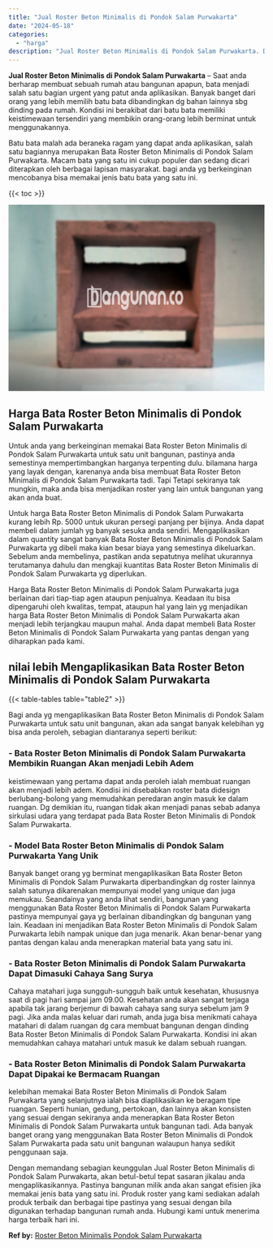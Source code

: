 ```yaml
---
title: "Jual Roster Beton Minimalis di Pondok Salam Purwakarta"
date: "2024-05-18"
categories: 
  - "harga"
description: "Jual Roster Beton Minimalis di Pondok Salam Purwakarta. Dengan memandang sebagian keunggulan Jual Roster Beton Minimalis di Pondok Salam Purwakarta, akan bet..."
---
```


**Jual Roster Beton Minimalis di Pondok Salam Purwakarta** – Saat anda berharap membuat sebuah rumah atau bangunan apapun, bata menjadi salah satu bagian urgent yang patut anda aplikasikan. Banyak banget dari orang yang lebih memilih batu bata dibandingkan dg bahan lainnya sbg dinding pada rumah. Kondisi ini berakibat dari batu bata memiliki keistimewaan tersendiri yang membikin orang-orang lebih berminat untuk menggunakannya.

Batu bata malah ada beraneka ragam yang dapat anda aplikasikan, salah satu bagiannya merupakan Bata Roster Beton Minimalis di Pondok Salam Purwakarta. Macam bata yang satu ini cukup populer dan sedang dicari diterapkan oleh berbagai lapisan masyarakat. bagi anda yg berkeinginan mencobanya bisa memakai jenis batu bata yang satu ini.

{{< toc >}}

![Jual Roster Beton Minimalis di Pondok Salam Purwakarta](/images/bata-roster-minimalis-37.png)

## Harga Bata Roster Beton Minimalis di Pondok Salam Purwakarta

Untuk anda yang berkeinginan memakai Bata Roster Beton Minimalis di Pondok Salam Purwakarta untuk satu unit bangunan, pastinya anda semestinya mempertimbangkan harganya terpenting dulu. bilamana harga yang layak dengan, karenanya anda bisa membuat Bata Roster Beton Minimalis di Pondok Salam Purwakarta tadi. Tapi Tetapi sekiranya tak mungkin, maka anda bisa menjadikan roster yang lain untuk bangunan yang akan anda buat.

Untuk harga Bata Roster Beton Minimalis di Pondok Salam Purwakarta kurang lebih Rp. 5000 untuk ukuran persegi panjang per bijinya. Anda dapat membeli dalam jumlah yg banyak sesuka anda sendiri. Mengaplikasikan dalam quantity sangat banyak Bata Roster Beton Minimalis di Pondok Salam Purwakarta yg dibeli maka kian besar biaya yang semestinya dikeluarkan. Sebelum anda membelinya, pastikan anda sepatutnya melihat ukurannya terutamanya dahulu dan mengkaji kuantitas Bata Roster Beton Minimalis di Pondok Salam Purwakarta yg diperlukan.

Harga Bata Roster Beton Minimalis di Pondok Salam Purwakarta juga berlainan dari tiap-tiap agen ataupun penjualnya. Keadaan itu bisa dipengaruhi oleh kwalitas, tempat, ataupun hal yang lain yg menjadikan harga Bata Roster Beton Minimalis di Pondok Salam Purwakarta akan menjadi lebih terjangkau maupun mahal. Anda dapat membeli Bata Roster Beton Minimalis di Pondok Salam Purwakarta yang pantas dengan yang diharapkan pada kami.

## nilai lebih Mengaplikasikan Bata Roster Beton Minimalis di Pondok Salam Purwakarta

{{< table-tables table="table2" >}}

Bagi anda yg mengaplikasikan Bata Roster Beton Minimalis di Pondok Salam Purwakarta untuk satu unit bangunan, akan ada sangat banyak kelebihan yg bisa anda peroleh, sebagian diantaranya seperti berikut:

### \- Bata Roster Beton Minimalis di Pondok Salam Purwakarta Membikin Ruangan Akan menjadi Lebih Adem

keistimewaan yang pertama dapat anda peroleh ialah membuat ruangan akan menjadi lebih adem. Kondisi ini disebabkan roster bata didesign berlubang-bolong yang memudahkan peredaran angin masuk ke dalam ruangan. Dg demikian itu, ruangan tidak akan menjadi panas sebab adanya sirkulasi udara yang terdapat pada Bata Roster Beton Minimalis di Pondok Salam Purwakarta.

### \- Model Bata Roster Beton Minimalis di Pondok Salam Purwakarta Yang Unik

Banyak banget orang yg berminat mengaplikasikan Bata Roster Beton Minimalis di Pondok Salam Purwakarta diperbandingkan dg roster lainnya salah satunya dikarenakan mempunyai model yang unique dan juga memukau. Seandainya yang anda lihat sendiri, bangunan yang menggunakan Bata Roster Beton Minimalis di Pondok Salam Purwakarta pastinya mempunyai gaya yg berlainan dibandingkan dg bangunan yang lain. Keadaan ini menjadikan Bata Roster Beton Minimalis di Pondok Salam Purwakarta lebih nampak unique dan juga menarik. Akan benar-benar yang pantas dengan kalau anda menerapkan material bata yang satu ini.

### \- Bata Roster Beton Minimalis di Pondok Salam Purwakarta Dapat Dimasuki Cahaya Sang Surya

Cahaya matahari juga sungguh-sungguh baik untuk kesehatan, khususnya saat di pagi hari sampai jam 09.00. Kesehatan anda akan sangat terjaga apabila tak jarang berjemur di bawah cahaya sang surya sebelum jam 9 pagi. Jika anda malas keluar dari rumah, anda juga bisa menikmati cahaya matahari di dalam ruangan dg cara membuat bangunan dengan dinding Bata Roster Beton Minimalis di Pondok Salam Purwakarta. Kondisi ini akan memudahkan cahaya matahari untuk masuk ke dalam sebuah ruangan.

### \- Bata Roster Beton Minimalis di Pondok Salam Purwakarta Dapat Dipakai ke Bermacam Ruangan

kelebihan memakai Bata Roster Beton Minimalis di Pondok Salam Purwakarta yang selanjutnya ialah bisa diaplikasikan ke beragam tipe ruangan. Seperti hunian, gedung, pertokoan, dan lainnya akan konsisten yang sesuai dengan sekiranya anda menerapkan Bata Roster Beton Minimalis di Pondok Salam Purwakarta untuk bangunan tadi. Ada banyak banget orang yang menggunakan Bata Roster Beton Minimalis di Pondok Salam Purwakarta pada satu unit bangunan walaupun hanya sedikit penggunaan saja.

Dengan memandang sebagian keunggulan Jual Roster Beton Minimalis di Pondok Salam Purwakarta, akan betul-betul tepat sasaran jikalau anda mengaplikasikannya. Pastinya bangunan milik anda akan sangat efisien jika memakai jenis bata yang satu ini. Produk roster yang kami sediakan adalah produk terbaik dan berbagai tipe pastinya yang sesuai dengan bila digunakan terhadap bangunan rumah anda. Hubungi kami untuk menerima harga terbaik hari ini.

**Ref by:** [Roster Beton Minimalis Pondok Salam Purwakarta](https://id.wikipedia.org/wiki/Roster)
